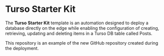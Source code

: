 # Turso Starter Kit

The **Turso Starter Kit** template is an automation designed to deploy a database directly on the edge while enabling the configuration of creating, retrieving, updating and deleting items in a Turso DB table called Posts.

This repository is an example of the new GitHub repository created during the deployment.